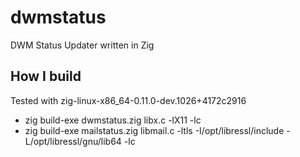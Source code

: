 # dwmstatus
DWM Status Updater written in Zig

## How I build
Tested with zig-linux-x86_64-0.11.0-dev.1026+4172c2916

- zig build-exe dwmstatus.zig libx.c -lX11 -lc
- zig build-exe mailstatus.zig libmail.c -ltls -I/opt/libressl/include -L/opt/libressl/gnu/lib64 -lc
